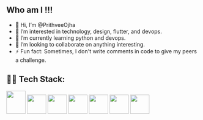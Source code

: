 ## Who am I !!!

- 👋 Hi, I’m @PrithveeOjha
- 👀 I’m interested in technology, design, flutter, and devops.
- 🌱 I’m currently learning python and devops.
- 💞️ I’m looking to collaborate on anything interesting.
- ⚡ Fun fact: Sometimes, I don't write comments in code to give my peers a challenge.
  

## 🧑‍💻 Tech Stack:
<img src="https://github.com/user-attachments/assets/20011379-34e2-4a6d-9c9a-ad530139061c" width="50" height="60">    <img src="https://github.com/user-attachments/assets/1ff68050-1310-4ac4-a161-1ef15a411fae" width="50" height="50">    <img src="https://github.com/user-attachments/assets/e9a1742c-5999-45d5-badd-ac68c23f6ef2" width="50" height="50">    <img src="https://github.com/user-attachments/assets/4c6cbbb5-8605-463a-abb0-d9d1c3137261" width="50" height="50">    <img src="https://github.com/user-attachments/assets/292f5999-48b8-4bcf-83af-71d78709cc5d" width="50" height="50">    <img src="https://github.com/user-attachments/assets/da3bbb89-5e84-4b13-869d-1aa75cf2eb28" width="50" height="50">    <img src="https://github.com/user-attachments/assets/2a809378-fb89-4912-a438-da5ed8740cdc" width="50" height="50">

